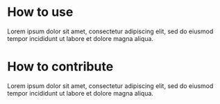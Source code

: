 <h1>How to use</h1>
Lorem ipsum dolor sit amet, consectetur adipiscing elit, sed do eiusmod tempor incididunt ut labore et dolore magna aliqua.

<h1>How to contribute</h1>
Lorem ipsum dolor sit amet, consectetur adipiscing elit, sed do eiusmod tempor incididunt ut labore et dolore magna aliqua.
